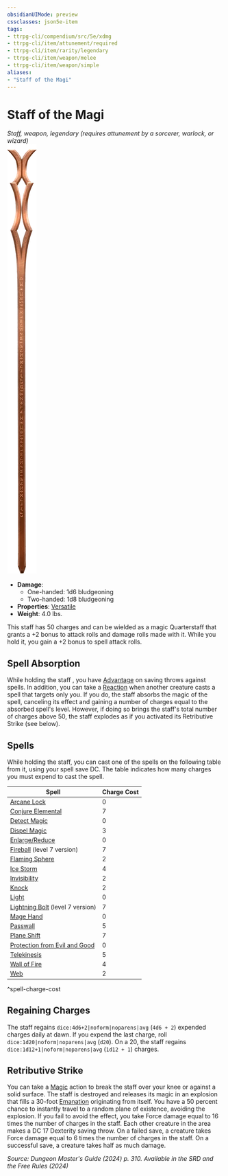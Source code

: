 ```yaml
---
obsidianUIMode: preview
cssclasses: json5e-item
tags:
- ttrpg-cli/compendium/src/5e/xdmg
- ttrpg-cli/item/attunement/required
- ttrpg-cli/item/rarity/legendary
- ttrpg-cli/item/weapon/melee
- ttrpg-cli/item/weapon/simple
aliases: 
- "Staff of the Magi"
---
```

# Staff of the Magi
*Staff, weapon, legendary (requires attunement by a sorcerer, warlock, or wizard)*  
![](Інструменти%20ДМ/CLI/items/img/staff-of-the-magi.webp#right)

- **Damage**:
  - One-handed: 1d6 bludgeoning
  - Two-handed: 1d8 bludgeoning
- **Properties**: [Versatile](Інструменти%20ДМ/CLI/rules/item-properties.md#Versatile)
- **Weight**: 4.0 lbs.

This staff has 50 charges and can be wielded as a magic Quarterstaff that grants a +2 bonus to attack rolls and damage rolls made with it. While you hold it, you gain a +2 bonus to spell attack rolls.

## Spell Absorption

While holding the staff , you have [Advantage](Інструменти%20ДМ/CLI/rules/variant-rules/advantage-xphb.md) on saving throws against spells. In addition, you can take a [Reaction](Інструменти%20ДМ/CLI/rules/variant-rules/reaction-xphb.md) when another creature casts a spell that targets only you. If you do, the staff absorbs the magic of the spell, canceling its effect and gaining a number of charges equal to the absorbed spell's level. However, if doing so brings the staff's total number of charges above 50, the staff explodes as if you activated its Retributive Strike (see below).

## Spells

While holding the staff, you can cast one of the spells on the following table from it, using your spell save DC. The table indicates how many charges you must expend to cast the spell.

| Spell | Charge Cost |
|-------|-------------|
| [Arcane Lock](Інструменти%20ДМ/CLI/spells/arcane-lock-xphb.md) | 0 |
| [Conjure Elemental](Інструменти%20ДМ/CLI/spells/conjure-elemental-xphb.md) | 7 |
| [Detect Magic](Інструменти%20ДМ/CLI/spells/detect-magic-xphb.md) | 0 |
| [Dispel Magic](Інструменти%20ДМ/CLI/spells/dispel-magic-xphb.md) | 3 |
| [Enlarge/Reduce](Інструменти%20ДМ/CLI/spells/enlarge-reduce-xphb.md) | 0 |
| [Fireball](Інструменти%20ДМ/CLI/spells/fireball-xphb.md) (level 7 version) | 7 |
| [Flaming Sphere](Інструменти%20ДМ/CLI/spells/flaming-sphere-xphb.md) | 2 |
| [Ice Storm](Інструменти%20ДМ/CLI/spells/ice-storm-xphb.md) | 4 |
| [Invisibility](Інструменти%20ДМ/CLI/spells/invisibility-xphb.md) | 2 |
| [Knock](Інструменти%20ДМ/CLI/spells/knock-xphb.md) | 2 |
| [Light](Інструменти%20ДМ/CLI/spells/light-xphb.md) | 0 |
| [Lightning Bolt](Інструменти%20ДМ/CLI/spells/lightning-bolt-xphb.md) (level 7 version) | 7 |
| [Mage Hand](Інструменти%20ДМ/CLI/spells/mage-hand-xphb.md) | 0 |
| [Passwall](Інструменти%20ДМ/CLI/spells/passwall-xphb.md) | 5 |
| [Plane Shift](Інструменти%20ДМ/CLI/spells/plane-shift-xphb.md) | 7 |
| [Protection from Evil and Good](Інструменти%20ДМ/CLI/spells/protection-from-evil-and-good-xphb.md) | 0 |
| [Telekinesis](Інструменти%20ДМ/CLI/spells/telekinesis-xphb.md) | 5 |
| [Wall of Fire](Інструменти%20ДМ/CLI/spells/wall-of-fire-xphb.md) | 4 |
| [Web](Інструменти%20ДМ/CLI/spells/web-xphb.md) | 2 |
^spell-charge-cost

## Regaining Charges

The staff regains `dice:4d6+2|noform|noparens|avg` (`4d6 + 2`) expended charges daily at dawn. If you expend the last charge, roll `dice:1d20|noform|noparens|avg` (`d20`). On a 20, the staff regains `dice:1d12+1|noform|noparens|avg` (`1d12 + 1`) charges.

## Retributive Strike

You can take a [Magic](Інструменти%20ДМ/CLI/rules/actions.md#Magic) action to break the staff over your knee or against a solid surface. The staff is destroyed and releases its magic in an explosion that fills a 30-foot [Emanation](Інструменти%20ДМ/CLI/rules/variant-rules/emanation-area-of-effect-xphb.md) originating from itself. You have a 50 percent chance to instantly travel to a random plane of existence, avoiding the explosion. If you fail to avoid the effect, you take Force damage equal to 16 times the number of charges in the staff. Each other creature in the area makes a DC 17 Dexterity saving throw. On a failed save, a creature takes Force damage equal to 6 times the number of charges in the staff. On a successful save, a creature takes half as much damage.

*Source: Dungeon Master's Guide (2024) p. 310. Available in the <span title='Systems Reference Document (5.2)'>SRD</span> and the Free Rules (2024)*